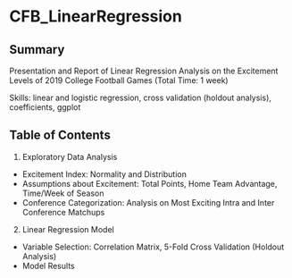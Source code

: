 # CFB_LinearRegression
## Summary
Presentation and Report of Linear Regression Analysis on the Excitement Levels of 2019 College Football Games (Total Time: 1 week)

Skills: linear and logistic regression, cross validation (holdout analysis), coefficients, ggplot

## Table of Contents 
1. Exploratory Data Analysis
- Excitement Index: Normality and Distribution
- Assumptions about Excitement: Total Points, Home Team Advantage, Time/Week of Season
- Conference Categorization: Analysis on Most Exciting Intra and Inter Conference Matchups
2. Linear Regression Model
- Variable Selection: Correlation Matrix, 5-Fold Cross Validation (Holdout Analysis)
- Model Results